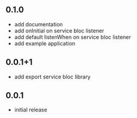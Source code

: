 ## 0.1.0

* add documentation
* add onInitial on service bloc listener
* add default listenWhen on service bloc listener
* add example application

## 0.0.1+1

* add export service bloc library

## 0.0.1

* initial release
